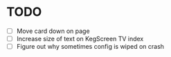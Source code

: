 # TODO

- [ ] Move card down on page
- [ ] Increase size of text on KegScreen TV index
- [ ] Figure out why sometimes config is wiped on crash

